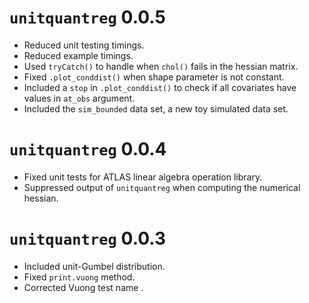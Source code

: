 # `unitquantreg` 0.0.5

- Reduced unit testing timings.
- Reduced example timings.
- Used `tryCatch()` to handle when `chol()` fails in the hessian matrix.
- Fixed `.plot_conddist()` when shape parameter is not constant.
- Included a `stop` in `.plot_conddist()` to check if all covariates have values in `at_obs` argument.
- Included the `sim_bounded` data set, a new toy simulated data set.


# `unitquantreg` 0.0.4

- Fixed unit tests for ATLAS linear algebra operation library.
- Suppressed output of `unitquantreg` when computing the numerical hessian.

# `unitquantreg` 0.0.3

- Included unit-Gumbel distribution.
- Fixed `print.vuong` method.
- Corrected Vuong test name .
